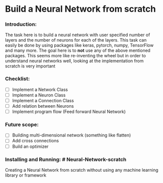 #  Build a Neural Network from scratch 

### Introduction: 
The task here is to build a neural network with user specified number of layers and the number of neurons for each of the layers. This task can easily be done by using packages like keras, pytorch, numpy, TensorFlow and many more. The goal here is to **not** use any of the above mentioned packages. This seems more like re-inventing the wheel but in order to understand neural networks well, looking at the implementation from scratch is very important

### Checklist:

 - [ ] Implement a Network Class
 - [ ] Implement a Neuron Class
 - [ ] Implement a Connection Class
 - [ ] Add relation between Neurons
 - [ ] Implement program flow (Feed forward Neural Network)

### Future scope:

 - [ ] Building multi-dimensional network (something like flatten)
 - [ ] Add cross connections
 - [ ] Build an optimizer

### Installing and Running: # Neural-Network-scratch
Creating a Neural Network from scratch without using any machine learning library or framework
